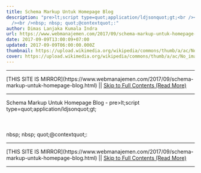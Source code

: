 ```yaml
---
title: Schema Markup Untuk Homepage Blog
description: "pre>lt;script type=quot;application/ldjsonquot;gt;<br /><br /><br
  /><br />nbsp; nbsp; quot;@contextquot;:"
author: Dimas Lanjaka Kumala Indra
url: https://www.webmanajemen.com/2017/09/schema-markup-untuk-homepage-blog.html
date: 2017-09-09T13:00:09+07:00
updated: 2017-09-09T06:00:00.000Z
thumbnail: https://upload.wikimedia.org/wikipedia/commons/thumb/a/ac/No_image_available.svg/2048px-No_image_available.svg.png
cover: https://upload.wikimedia.org/wikipedia/commons/thumb/a/ac/No_image_available.svg/2048px-No_image_available.svg.png
---
```


<hr/> [THIS SITE IS MIRROR](https://www.webmanajemen.com/2017/09/schema-markup-untuk-homepage-blog.html) || <a href="https://www.webmanajemen.com/2017/09/schema-markup-untuk-homepage-blog.html" rel="follow" class="button" id="read-more">Skip to Full Contents (Read More)</a> <hr/> Schema Markup Untuk Homepage Blog - pre>lt;script type=quot;application/ldjsonquot;gt;<br /><br /><br /><br />nbsp; nbsp; quot;@contextquot;: <script type="application/ld+json">
{
    "@context": "http://schema.org",
    "@type": "Corporation",
    "name": "Web Development Indonesia",
    "url": "https://web-manajemen.blogspot.com",
    "sameAs": ["https://twitter.com/@DimasSkynetCybe","https://www.facebook.com/dimaslanjaka1","https://www.linkedin.com/in/dimas-lanjaka-93a656125/","https://plus.google.com/108171489708218648681/"],
    "location": {
        "@type": "Place",
        "name": "Web Development Indonesia",
        "url": "https://web-manajemen.blogspot.com",
        "sameAs": ["https://twitter.com/@DimasSkynetCybe","https://www.facebook.com/dimaslanjaka1","https://www.linkedin.com/in/dimas-lanjaka-93a656125/","https://plus.google.com/108171489708218648681"] 
    } 
}
</script>
<script type="application/ld+json">
{
    "@context": "http://schema.org",
    "@type": "WebSite",
    "name": "Web Development Indonesia",
    "description": "A blog about How to personalized websites and marketing strategies. Covering php script, javascript, jquery, mysql, seo and others.",
    "url": "https://web-manajemen.blogspot.com/",
    "image": "https://2.bp.blogspot.com/-ROHfynayoio/WbLZ7wVKPvI/AAAAAAAAAEk/UicW3ppdk_cGGd3QKwf5qXm01ApaHzK1QCK4BGAYYCw/s1600/PicsArt_09-09-12.12.25.jpg",
    "sameAs": ["https://twitter.com/@DimasSkynetCybe","https://www.facebook.com/dimaslanjaka1","https://www.linkedin.com/in/dimas-lanjaka-93a656125/","https://plus.google.com/108171489708218648681"],
    "copyrightHolder": {
        "@type": "Corporation",
        "name": "Web Development Indonesia",
        "url": "https://web-manajemen.blogspot.com",
        "sameAs": ["https://twitter.com/@DimasSkynetCybe","https://www.facebook.com/dimaslanjaka1","https://www.linkedin.com/in/dimas-lanjaka-93a656125/","https://plus.google.com/108171489708218648681"],
        "location": {
            "@type": "Place",
            "name": "Web Development Indonesia",
            "url": "https://web-manajemen.blogspot.com",
            "sameAs": ["https://twitter.com/@DimasSkynetCybe","https://www.facebook.com/dimaslanjaka1","https://www.linkedin.com/in/dimas-lanjaka-93a656125/","https://plus.google.com/108171489708218648681"] 
        } 
    },
    "author": {
        "@type": "Corporation",
        "name": "Web Development Indonesia",
        "url": "https://web-manajemen.blogspot.com",
        "sameAs": ["https://twitter.com/@DimasSkynetCybe","https://www.facebook.com/dimaslanjaka1","https://www.linkedin.com/in/dimas-lanjaka-93a656125/","https://plus.google.com/108171489708218648681"],
        "location": {
            "@type": "Place",
            "name": "Web Development Indonesia",
            "url": "https://web-manajemen.blogspot.com",
            "sameAs": ["https://twitter.com/@DimasSkynetCybe","https://www.facebook.com/dimaslanjaka1","https://www.linkedin.com/in/dimas-lanjaka-93a656125/","https://plus.google.com/108171489708218648681"] 
        } 
    },
    "creator": {
        "@type": "Organization",
        "name": "Web Development Indonesia",
        "alternateName": "WebDevIndo",
        "location": {
            "@type": "Place",
            "name": "Web Development Indonesia",
            "alternateName": "WebDevIndo" 
        } 
    } 
}
</script>
<script type="application/ld+json">
{
    "@context": "http://schema.org",
    "@type": "WebPage",
    "name": "Web Development Indonesia | A blog about How to personalized websites and marketing strategies. Covering php script, javascript, jquery, mysql, seo and others.",
    "description": "A blog about How to personalized websites and marketing strategies. Covering php script, javascript, jquery, mysql, seo and others.",
    "image": {
        "@type": "ImageObject",
        "url": "https://2.bp.blogspot.com/-ROHfynayoio/WbLZ7wVKPvI/AAAAAAAAAEk/UicW3ppdk_cGGd3QKwf5qXm01ApaHzK1QCK4BGAYYCw/s1600/PicsArt_09-09-12.12.25.jpg",
        "width": "862",
        "height": "252" 
    },
    "url": "https://web-manajemen.blogspot.com/",
    "mainEntityOfPage": "https://web-manajemen.blogspot.com/",
    "inLanguage": "en_us",
    "headline": "Web Development Indonesia | A blog about How to personalized websites and marketing strategies. Covering php script, javascript, jquery, mysql, seo and others.",
    "keywords": ["how to","html","css","responsive","js","javascript","jQuery","blogger","blog","wordpress","scss","code","seo","bagaimana","cara"],
    "dateCreated": "2016-10-06T22:11:03+0000",
    "dateModified": "2017-07-11T18:02:16+0000",
    "datePublished": "2017-05-08T21:34:26+0000",
    "copyrightYear": "2017",
    "author": {
        "@type": "Corporation",
        "name": "Web Development Indonesia",
        "url": "https://web-manajemen.blogspot.com",
        "sameAs": ["https://twitter.com/@DimasSkynetCybe","https://www.facebook.com/dimaslanjaka1","https://www.linkedin.com/in/dimas-lanjaka-93a656125/","https://plus.google.com/108171489708218648681"],
        "location": {
            "@type": "Place",
            "name": "Web Development Indonesia",
            "url": "https://web-manajemen.blogspot.com",
            "sameAs": ["https://twitter.com/@DimasSkynetCybe","https://www.facebook.com/dimaslanjaka1","https://www.linkedin.com/in/dimas-lanjaka-93a656125/","https://plus.google.com/108171489708218648681"] 
        } 
    },
    "publisher": {
        "@type": "Corporation",
        "name": "Web Development Indonesia",
        "url": "https://web-manajemen.blogspot.com",
        "sameAs": ["https://twitter.com/@DimasSkynetCybe","https://www.facebook.com/dimaslanjaka1","https://www.linkedin.com/in/dimas-lanjaka-93a656125/","https://plus.google.com/108171489708218648681"],
        "location": {
            "@type": "Place",
            "name": "Web Development Indonesia",
            "url": "https://web-manajemen.blogspot.com",
            "sameAs": ["https://twitter.com/@DimasSkynetCybe","https://www.facebook.com/dimaslanjaka1","https://www.linkedin.com/in/dimas-lanjaka-93a656125/","https://plus.google.com/108171489708218648681"] 
        } 
    },
    "copyrightHolder": {
        "@type": "Corporation",
        "name": "Web Development Indonesia",
        "url": "https://web-manajemen.blogspot.com",
        "sameAs": ["https://twitter.com/@DimasSkynetCybe","https://www.facebook.com/dimaslanjaka1","https://www.linkedin.com/in/dimas-lanjaka-93a656125/","https://plus.google.com/108171489708218648681"],
        "location": {
            "@type": "Place",
            "name": "Web Development Indonesia",
            "url": "https://web-manajemen.blogspot.com",
            "sameAs": ["https://twitter.com/@DimasSkynetCybe","https://www.facebook.com/dimaslanjaka1","https://www.linkedin.com/in/dimas-lanjaka-93a656125/","https://plus.google.com/108171489708218648681"] 
        } 
    },
    "breadcrumb": {
        "@type": "BreadcrumbList",
        "itemListElement": [
            {
                "@type": "ListItem",
                "position": "1",
                "item": {
                    "@id": "https://web-manajemen.blogspot.com/",
                    "name": "Homepage" 
                } 
            }
        ] 
    } 
}
</script>
<script type="application/ld+json">
{
    "@context": "http://schema.org",
    "@type": "BreadcrumbList",
    "itemListElement": [
        {
            "@type": "ListItem",
            "position": "1",
            "item": {
                "@id": "https://web-manajemen.blogspot.com/",
                "name": "Homepage" 
            } 
        }
    ] 
}
</script> <hr/> [THIS SITE IS MIRROR](https://www.webmanajemen.com/2017/09/schema-markup-untuk-homepage-blog.html) || <a href="https://www.webmanajemen.com/2017/09/schema-markup-untuk-homepage-blog.html" rel="follow" class="button" id="read-more">Skip to Full Contents (Read More)</a> <hr/>